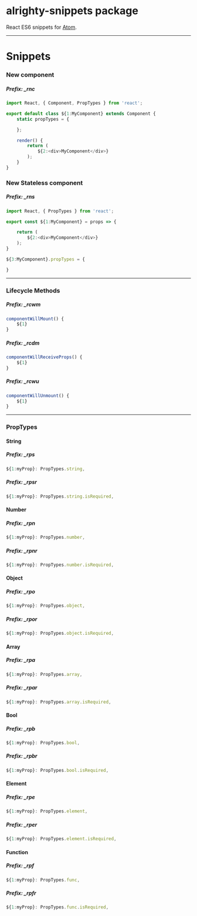 # alrighty-snippets package

React ES6 snippets for [Atom](https://atom.io).

---

# Snippets

### New component

##### Prefix: _rnc

```js
import React, { Component, PropTypes } from 'react';

export default class ${1:MyComponent} extends Component {
	static propTypes = {

	};

	render() {
		return (
			${2:<div>MyComponent</div>}
		);
	}
}
```

### New Stateless component

##### Prefix: _rns

```js
import React, { PropTypes } from 'react';

export const ${1:MyComponent} = props => {

	return (
		${2:<div>MyComponent</div>}
	);
}

${3:MyComponent}.propTypes = {

}
```
---

### Lifecycle Methods
##### Prefix: _rcwm

```js
componentWillMount() {
	${1}
}
```

##### Prefix: _rcdm

```js
componentWillReceiveProps() {
	${1}
}
```

##### Prefix: _rcwu

```js
componentWillUnmount() {
	${1}
}
```
---

### PropTypes

#### String

##### Prefix: _rps

```js
${1:myProp}: PropTypes.string,
```

##### Prefix: _rpsr

```js
${1:myProp}: PropTypes.string.isRequired,
```

#### Number

##### Prefix: _rpn

```js
${1:myProp}: PropTypes.number,
```

##### Prefix: _rpnr

```js
${1:myProp}: PropTypes.number.isRequired,
```

#### Object

##### Prefix: _rpo

```js
${1:myProp}: PropTypes.object,
```

##### Prefix: _rpor

```js
${1:myProp}: PropTypes.object.isRequired,
```

#### Array

##### Prefix: _rpa

```js
${1:myProp}: PropTypes.array,
```

##### Prefix: _rpar

```js
${1:myProp}: PropTypes.array.isRequired,
```

#### Bool

##### Prefix: _rpb

```js
${1:myProp}: PropTypes.bool,
```

##### Prefix: _rpbr

```js
${1:myProp}: PropTypes.bool.isRequired,
```

#### Element

##### Prefix: _rpe

```js
${1:myProp}: PropTypes.element,
```

##### Prefix: _rper

```js
${1:myProp}: PropTypes.element.isRequired,
```

#### Function

##### Prefix: _rpf
```js
${1:myProp}: PropTypes.func,
```

##### Prefix: _rpfr
```js
${1:myProp}: PropTypes.func.isRequired,
```
